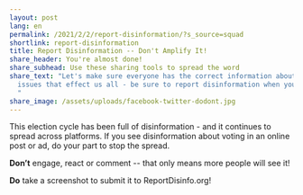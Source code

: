 ```yaml
---
layout: post
lang: en
permalink: /2021/2/2/report-disinformation/?s_source=squad
shortlink: report-disinformation
title: Report Disinformation -- Don't Amplify It!
share_header: You're almost done!
share_subhead: Use these sharing tools to spread the word
share_text: "Let's make sure everyone has the correct information about the
  issues that effect us all - be sure to report disinformation when you see it!
  "
share_image: /assets/uploads/facebook-twitter-dodont.jpg
---
```

This election cycle has been full of disinformation - and it continues to spread across platforms. If you see disinformation about voting in an online post or ad, do your part to stop the spread. 

**Don’t** engage, react or comment -- that only means more people will see it! 

**Do** take a screenshot to submit it to ReportDisinfo.org!